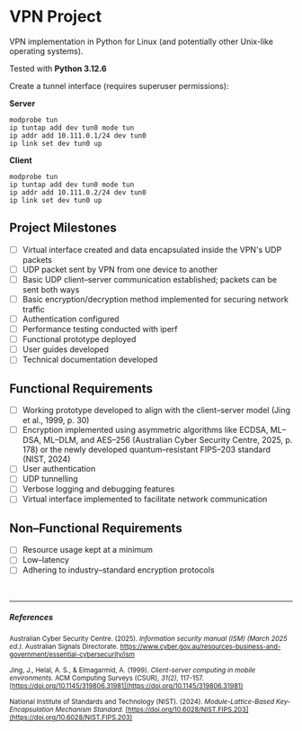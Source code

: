 # VPN Project
VPN implementation in Python for Linux (and potentially other Unix-like operating systems).

Tested with **Python 3.12.6**

Create a tunnel interface (requires superuser permissions):

**Server**
```shell
modprobe tun
ip tuntap add dev tun0 mode tun
ip addr add 10.111.0.1/24 dev tun0
ip link set dev tun0 up
```

**Client**
```shell
modprobe tun
ip tuntap add dev tun0 mode tun
ip addr add 10.111.0.2/24 dev tun0
ip link set dev tun0 up
```

## Project Milestones
- [ ] Virtual interface created and data encapsulated inside the VPN's UDP packets  
- [ ] UDP packet sent by VPN from one device to another  
- [ ] Basic UDP client–server communication established; packets can be sent both ways  
- [ ] Basic encryption/decryption method implemented for securing network traffic  
- [ ] Authentication configured  
- [ ] Performance testing conducted with iperf  
- [ ] Functional prototype deployed  
- [ ] User guides developed  
- [ ] Technical documentation developed  

## Functional Requirements
- [ ] Working prototype developed to align with the client–server model (Jing et al., 1999, p. 30)
- [ ] Encryption implemented using asymmetric algorithms like ECDSA, ML–DSA, ML–DLM, and AES–256 (Australian Cyber Security Centre, 2025, p. 178) or the newly developed quantum–resistant FIPS–203 standard (NIST, 2024) 
- [ ] User authentication  
- [ ] UDP tunnelling 
- [ ] Verbose logging and debugging features
- [ ] Virtual interface implemented to facilitate network communication

## Non–Functional Requirements
- [ ] Resource usage kept at a minimum
- [ ] Low–latency
- [ ] Adhering to industry–standard encryption protocols
<br>

---

##### References
<small>Australian Cyber Security Centre. (2025). *Information security manual (ISM) (March 2025 ed.).* Australian Signals Directorate. https://www.cyber.gov.au/resources-business-and-government/essential-cybersecurity/ism</small>

<small>Jing, J., Helal, A. S., & Elmagarmid, A. (1999). *Client-server computing in mobile environments.* ACM Computing Surveys (CSUR), *31(2)*, 117-157. [https://doi.org/10.1145/319806.31981](https://doi.org/10.1145/319806.31981)</small> 

<small>National Institute of Standards and Technology (NIST). (2024). *Module-Lattice-Based Key-Encapsulation Mechanism Standard.* [https://doi.org/10.6028/NIST.FIPS.203](https://doi.org/10.6028/NIST.FIPS.203)</small>
</small>
